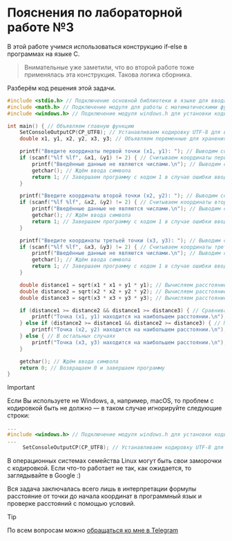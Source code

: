 # Пояснения по лабораторной работе №3

В этой работе учимся использоваться конструкцию if-else в программах на языке C.

> Внимательные уже заметили, что во второй работе тоже применялась эта конструкция. Такова логика сборника.

Разберём код решения этой задачи.
```c
#include <stdio.h> // Подключение основной библиотеки в языке для ввода/вывода
#include <math.h> // Подключение модуля для работы с математическими функциями
#include <windows.h> // Подключение модуля windows.h для установки кодировки вывода

int main() { // Объявляем главную функцию
    SetConsoleOutputCP(CP_UTF8); // Устанавливаем кодировку UTF-8 для вывода в консоли русских символов
    double x1, y1, x2, y2, x3, y3; // Объявляем переменные для хранения координат трёх точек

    printf("Введите координаты первой точки (x1, y1): "); // Выводим сообщение в консоль
    if (scanf("%lf %lf", &x1, &y1) != 2) { // Считываем координаты первой точки и проверяем корректность ввода
        printf("Введённые данные не являются числами.\n"); // Выводим сообщение об ошибке
        getchar(); // Ждём ввода символа
        return 1; // Завершаем программу с кодом 1 в случае ошибки ввода
    }

    printf("Введите координаты второй точки (x2, y2): "); // Выводим сообщение в консоль
    if (scanf("%lf %lf", &x2, &y2) != 2) { // Считываем координаты второй точки и проверяем корректность ввода
        printf("Введённые данные не являются числами.\n"); // Выводим сообщение об ошибке
        getchar(); // Ждём ввода символа
        return 1; // Завершаем программу с кодом 1 в случае ошибки ввода
    }

    printf("Введите координаты третьей точки (x3, y3): "); // Выводим сообщение в консоль
    if (scanf("%lf %lf", &x3, &y3) != 2) { // Считываем координаты третьей точки и проверяем корректность ввода
        printf("Введённые данные не являются числами.\n"); // Выводим сообщение об ошибке
        getchar(); // Ждём ввода символа
        return 1; // Завершаем программу с кодом 1 в случае ошибки ввода
    }

    double distance1 = sqrt(x1 * x1 + y1 * y1); // Вычисляем расстояние от первой точки до начала координат
    double distance2 = sqrt(x2 * x2 + y2 * y2); // Вычисляем расстояние от второй точки до начала координат
    double distance3 = sqrt(x3 * x3 + y3 * y3); // Вычисляем расстояние от третьей точки до начала координат

    if (distance1 >= distance2 && distance1 >= distance3) { // Сравниваем расстояния и определяем точку наибольшего расстояния
        printf("Точка (x1, y1) находится на наибольшем расстоянии.\n"); // Выводим результат для первой точки
    } else if (distance2 >= distance1 && distance2 >= distance3) { // Проверяем вторую точку
        printf("Точка (x2, y2) находится на наибольшем расстоянии.\n"); // Выводим результат для второй точки
    } else { // В остальных случаях
        printf("Точка (x3, y3) находится на наибольшем расстоянии.\n"); // Выводим результат для третьей точки
    }

    getchar(); // Ждём ввода символа
    return 0; // Возвращаем 0 и завершаем программу
}
```

> [!IMPORTANT]
> Если Вы используете не Windows, а, например, macOS, то проблем с кодировкой быть не должно — в таком случае игнорируйте следующие строки:
> ```c
> ...
> #include <windows.h> // Подключение модуля windows.h для установки кодировки вывода
> ...
>      SetConsoleOutputCP(CP_UTF8); // Устанавливаем кодировку UTF-8 для вывода в консоли русских символов
> ```
>
> В операционных системах семейства Linux могут быть свои заморочки с кодировкой. Если что-то работает не так, как ожидается, то заглядывайте в Google :)

Вся задача заключалась всего лишь в интерпретации формулы расстояние от точки до начала координат в программный язык и проверке расстояний с помощью условий.

> [!TIP]
> По всем вопросам можно [обращаться ко мне в Telegram](https://t.me/plunkzy)